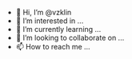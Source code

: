 - 👋 Hi, I’m @vzklin
- 👀 I’m interested in ...
- 🌱 I’m currently learning ...
- 💞️ I’m looking to collaborate on ...
- 📫 How to reach me ...

<!---
vzklin/vzklin is a ✨ special ✨ repository because its `README.md` (this file) appears on your GitHub profile.
You can click the Preview link to take a look at your changes.
--->
